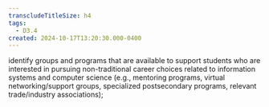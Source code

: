 ```yaml
---
transcludeTitleSize: h4
tags:
  - D3.4
created: 2024-10-17T13:20:30.000-0400
---
```

identify groups and programs that are available to support students who are interested in pursuing non-traditional career choices related to information systems and computer science (e.g., mentoring programs, virtual networking/support groups, specialized postsecondary programs, relevant trade/industry associations);